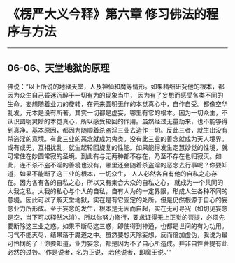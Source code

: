 # 《楞严大义今释》第六章 修习佛法的程序与方法

------

## 06-06、天堂地狱的原理

佛说：“以上所说的地狱天堂，人及神仙和魔等情形。如果精细研究他的根本，都因为众生自己昏迷沉醉于一切有为的现象当中， 因为有了妄想而感受各类不同的生命。妄想随着业力的旋转，在元来圆明无作的本觉真心中，自作自受。都像空华乱发，元本是没有所著。其实一切都是虚妄，哪里有它的根本。因为一切众生，不认识圆明灵妙的本觉真心，所以感受轮回的作用。虽然经过无量劫来，也不能够得到真净。基本原因，都因为随顺着杀盗淫三业去造作一切。反此三者，就生出没有杀盗淫的意境。有此三业的恶念就成为鬼类。没有此三业的善念就成为天人境界。或有或无，互相扰乱，就生起轮回旋复的性能。如果能得发生定慧妙觉的性境，就可常住在妙圆常寂的圣境。到此有与无两种都不存在，乃至不存在也归寂灭。如此，连不杀不盗不淫的善境也没有，哪里还会随着杀盗淫的恶念去行事呢？你要知道，如果不能断了这三业的根本，一切众生， 人人必然各自有他的自私之心存在。因为各有各的自私之心，所以又有集合大众的自私之心， 就成为一个共同的大我之私。大我的私心与个人的自私，自有人为的一定界限，形成人生各种不同的意境。因此可以了解天堂地狱，实在是有它固定的处所。但是仍然根源于自心的妄念业力所形成。至于妄念的发生，根本是无因而自起，实在无可寻究（如切见妄念是空，当下可以释然冰消）。所以你努力修行，要求证得无上正觉的菩提，必须先要断除这三业之惑。如果不断尽这三惑，即使得到神通，也都是世间的有为功用。习气不能灭尽，结果落于魔道之中。虽然要想灭除妄想，反而倍加虚伪，我说为最可怜悯的了！你要知道，业力妄念，都是因为不了自心所造成。并非自性菩提有此必然的过咎。‘作是说者，名为正说， 若他说者，即魔王说。’”

